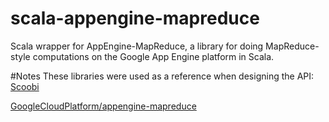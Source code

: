 scala-appengine-mapreduce
=========================

Scala wrapper for AppEngine-MapReduce, a library for doing MapReduce-style computations on the Google App Engine platform in Scala.


#Notes
These libraries were used as a reference when designing the API:
[Scoobi](https://github.com/NICTA/scoobi/blob/master/src/main/scala/com/nicta/scoobi/core/Grouping.scala)

[GoogleCloudPlatform/appengine-mapreduce](https://github.com/GoogleCloudPlatform/appengine-mapreduce/blob/1acb1e9165552dbff8cdfe32c8836b44013ab2d5/java/example/src/com/google/appengine/demos/mapreduce/entitycount/CountMapper.java)
